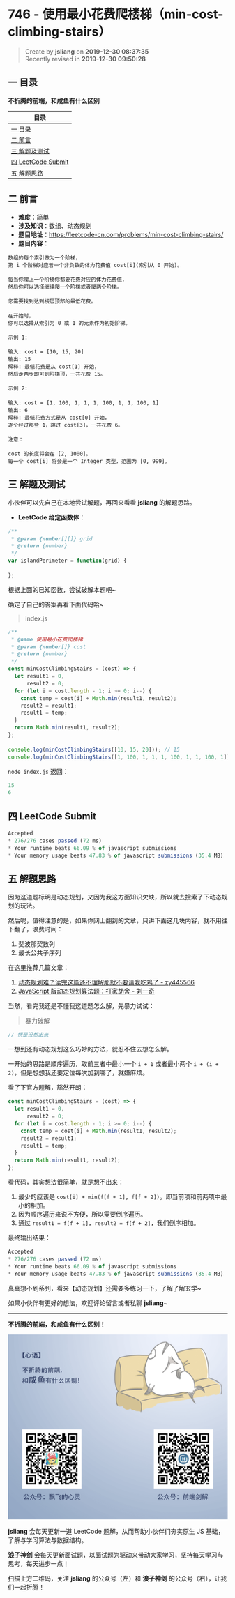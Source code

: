 746 - 使用最小花费爬楼梯（min-cost-climbing-stairs）
===

> Create by **jsliang** on **2019-12-30 08:37:35**  
> Recently revised in **2019-12-30 09:50:28**

## 一 目录

**不折腾的前端，和咸鱼有什么区别**

| 目录 |
| --- | 
| [一 目录](#chapter-one) | 
| [二 前言](#chapter-two) |
| [三 解题及测试](#chapter-three) |
| [四 LeetCode Submit](#chapter-four) |
| [五 解题思路](#chapter-five) |

## 二 前言



* **难度**：简单
* **涉及知识**：数组、动态规划
* **题目地址**：https://leetcode-cn.com/problems/min-cost-climbing-stairs/
* **题目内容**：

```
数组的每个索引做为一个阶梯，
第 i 个阶梯对应着一个非负数的体力花费值 cost[i](索引从 0 开始)。

每当你爬上一个阶梯你都要花费对应的体力花费值，
然后你可以选择继续爬一个阶梯或者爬两个阶梯。

您需要找到达到楼层顶部的最低花费。

在开始时，
你可以选择从索引为 0 或 1 的元素作为初始阶梯。

示例 1:

输入: cost = [10, 15, 20]
输出: 15
解释: 最低花费是从 cost[1] 开始，
然后走两步即可到阶梯顶，一共花费 15。

示例 2:

输入: cost = [1, 100, 1, 1, 1, 100, 1, 1, 100, 1]
输出: 6
解释: 最低花费方式是从 cost[0] 开始，
逐个经过那些 1，跳过 cost[3]，一共花费 6。

注意：

cost 的长度将会在 [2, 1000]。
每一个 cost[i] 将会是一个 Integer 类型，范围为 [0, 999]。
```

## 三 解题及测试



小伙伴可以先自己在本地尝试解题，再回来看看 **jsliang** 的解题思路。

* **LeetCode 给定函数体**：

```js
/**
 * @param {number[][]} grid
 * @return {number}
 */
var islandPerimeter = function(grid) {
    
};
```

根据上面的已知函数，尝试破解本题吧~

确定了自己的答案再看下面代码哈~

> index.js

```js
/**
 * @name 使用最小花费爬楼梯
 * @param {number[]} cost
 * @return {number}
 */
const minCostClimbingStairs = (cost) => {
  let result1 = 0,
      result2 = 0;
  for (let i = cost.length - 1; i >= 0; i--) {
    const temp = cost[i] + Math.min(result1, result2);
    result2 = result1;
    result1 = temp;
  }
  return Math.min(result1, result2);
};

console.log(minCostClimbingStairs([10, 15, 20])); // 15
console.log(minCostClimbingStairs([1, 100, 1, 1, 1, 100, 1, 1, 100, 1])); // 6
```

`node index.js` 返回：

```js
15
6
```

## 四 LeetCode Submit



```js
Accepted
* 276/276 cases passed (72 ms)
* Your runtime beats 66.09 % of javascript submissions
* Your memory usage beats 47.83 % of javascript submissions (35.4 MB)
```

## 五 解题思路



因为这道题标明是动态规划，又因为我这方面知识欠缺，所以就去搜索了下动态规划的玩法。

然后呢，值得注意的是，如果你网上翻到的文章，只讲下面这几块内容，就不用往下翻了，浪费时间：

1. 斐波那契数列
2. 最长公共子序列

在这里推荐几篇文章：

1. [动态规划难？读完这篇还不理解那就不要请我吃鸡了 -  zy445566](https://cnodejs.org/topic/5c1b091176c4964062a1ba44)
2. [JavaScript 版动态规划算法题：打家劫舍 - 刘一奇](https://www.liuyiqi.cn/2017/03/10/house-robber/)

当然，看完我还是不懂我这道题怎么解，先暴力试试：

> 暴力破解

```js
// 愣是没想出来
```

一想到还有动态规划这么巧妙的方法，就忍不住去想怎么解。

一开始的思路是顺序遍历，取前三者中最小一个 `i + 1` 或者最小两个 `i + (i + 2)`，但是想想我还要定位每次加到哪了，就嫌麻烦。

看了下官方题解，豁然开朗：

```js
const minCostClimbingStairs = (cost) => {
  let result1 = 0,
      result2 = 0;
  for (let i = cost.length - 1; i >= 0; i--) {
    const temp = cost[i] + Math.min(result1, result2);
    result2 = result1;
    result1 = temp;
  }
  return Math.min(result1, result2);
};
```

看代码，其实想法很简单，就是想不出来：

1. 最少的应该是 `cost[i] + min(f[f + 1], f[f + 2])`。即当前项和前两项中最小的相加。
2. 因为顺序遍历来说不方便，所以需要倒序遍历。
3. 通过 `result1 = f[f + 1]`，`result2 = f[f + 2]`，我们倒序相加。

最终输出结果：

```js
Accepted
* 276/276 cases passed (72 ms)
* Your runtime beats 66.09 % of javascript submissions
* Your memory usage beats 47.83 % of javascript submissions (35.4 MB)
```

真真想不到系列，看来【动态规划】还需要多练习一下，了解了解玄学~

如果小伙伴有更好的想法，欢迎评论留言或者私聊 **jsliang**~

---

**不折腾的前端，和咸鱼有什么区别！**

![图](../../../public-repertory/img/z-index-small.png)

**jsliang** 会每天更新一道 LeetCode 题解，从而帮助小伙伴们夯实原生 JS 基础，了解与学习算法与数据结构。

**浪子神剑** 会每天更新面试题，以面试题为驱动来带动大家学习，坚持每天学习与思考，每天进步一点！

扫描上方二维码，关注 **jsliang** 的公众号（左）和 **浪子神剑** 的公众号（右），让我们一起折腾！

